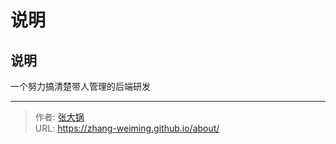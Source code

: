 # 说明


## 说明

一个努力搞清楚带人管理的后端研发


---

> 作者: [张大锅](https://zhang-weiming.github.io/)  
> URL: https://zhang-weiming.github.io/about/  

